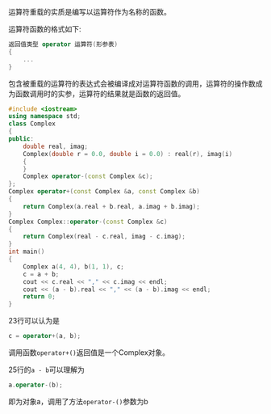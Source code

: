 运算符重载的实质是编写以运算符作为名称的函数。

运算符函数的格式如下:

```cpp
返回值类型 operator 运算符(形参表)
{
    ...
}
```

包含被重载的运算符的表达式会被编译成对运算符函数的调用，运算符的操作数成为函数调用时的实参，运算符的结果就是函数的返回值。

```cpp
#include <iostream>
using namespace std;
class Complex
{
public:
	double real, imag;
	Complex(double r = 0.0, double i = 0.0) : real(r), imag(i)
	{
	}
	Complex operator-(const Complex &c);
};
Complex operator+(const Complex &a, const Complex &b)
{
	return Complex(a.real + b.real, a.imag + b.imag);
}
Complex Complex::operator-(const Complex &c)
{
	return Complex(real - c.real, imag - c.imag);
}
int main()
{
	Complex a(4, 4), b(1, 1), c;
	c = a + b;
	cout << c.real << "," << c.imag << endl;
	cout << (a - b).real << "," << (a - b).imag << endl;
	return 0;
}
```

23行可以认为是

```cpp
c = operator+(a, b);
```

调用函数`operator+()`返回值是一个Complex对象。



25行的`a - b`可以理解为

```cpp
a.operator-(b);
```

即为对象a，调用了方法`operator-()`参数为b

